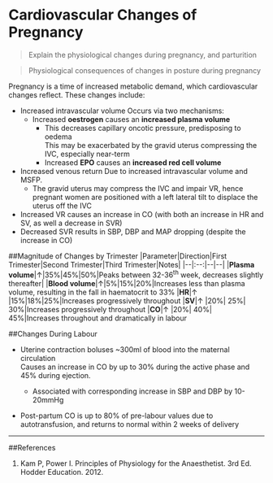 # Cardiovascular Changes of Pregnancy
> Explain the physiological changes during pregnancy, and parturition

<!--></!-->

> Physiological consequences of changes in posture during pregnancy 

Pregnancy is a time of increased metabolic demand, which cardiovascular changes reflect. These changes include:

* Increased intravascular volume
Occurs via two mechanisms:
  * Increased **oestrogen** causes an **increased plasma volume**
     * This decreases capillary oncotic pressure, predisposing to oedema  
          This may be exacerbated by the gravid uterus compressing the IVC, especially near-term
    * Increased **EPO** causes an **increased red cell volume**
* Increased venous return
Due to increased intravascular volume and MSFP.
  * The gravid uterus may compress the IVC and impair VR, hence pregnant women are positioned with a left lateral tilt to displace the uterus off the IVC
* Increased VR causes an increase in CO (with both an increase in HR and SV, as well a decrease in SVR)
* Decreased SVR results in SBP, DBP and MAP dropping (despite the increase in CO)

##Magnitude of Changes by Trimester
|Parameter|Direction|First Trimester|Second Trimester|Third Trimester|Notes|
|--|:--:|--|--|
|**Plasma volume**|↑|35%|45%|50%|Peaks between 32-36<sup>th</sup> week, decreases slightly thereafter|
|**Blood volume**|↑|5%|15%|20%|Increases less than plasma volume, resulting in the fall in haematocrit to 33%
|**HR**|↑ |15%|18%|25%|Increases progressively throughout
|**SV**|↑ |20%| 25%| 30%|Increases progressively throughout
|**CO**|↑ |20%| 40%| 45%|Increases throughout and dramatically in labour


##Changes During Labour
* Uterine contraction boluses ~300ml of blood into the maternal circulation  
Causes an increase in CO by up to 30% during the active phase and 45% during ejection.
    * Associated with corresponding increase in SBP and DBP by 10-20mmHg


* Post-partum CO is up to 80% of pre-labour values due to autotransfusion, and returns to normal within 2 weeks of delivery

---
##References
1. Kam P, Power I. Principles of Physiology for the Anaesthetist. 3rd Ed. Hodder Education. 2012.
